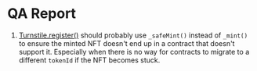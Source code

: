 # QA Report

1. [Turnstile.register()](https://github.com/code-423n4/2022-11-canto/blob/main/CIP-001/src/Turnstile.sol#L92) should probably use `_safeMint()` instead of `_mint()` to ensure the minted NFT doesn't end up in a contract that doesn't support it. Especially when there is no way for contracts to migrate to a different `tokenId` if the NFT becomes stuck.